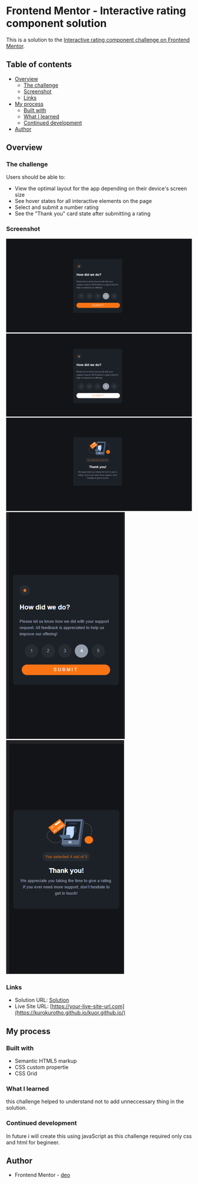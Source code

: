 # Frontend Mentor - Interactive rating component solution

This is a solution to the [Interactive rating component challenge on Frontend Mentor](https://www.frontendmentor.io/challenges/interactive-rating-component-koxpeBUmI). 

## Table of contents

- [Overview](#overview)
  - [The challenge](#the-challenge)
  - [Screenshot](#screenshot)
  - [Links](#links)
- [My process](#my-process)
  - [Built with](#built-with)
  - [What I learned](#what-i-learned)
  - [Continued development](#continued-development)
- [Author](#author)


## Overview

### The challenge

Users should be able to:

- View the optimal layout for the app depending on their device's screen size
- See hover states for all interactive elements on the page
- Select and submit a number rating
- See the "Thank you" card state after submitting a rating

### Screenshot

![](1.png)
![](2.png)
![](3.png)
![](4.png)
![](5.png)

### Links

- Solution URL: [Solution](https://github.com/kurokurotho/kurokurotho.git)
- Live Site URL: [https://your-live-site-url.com](https://kurokurotho.github.io/kuor.github.io/)

## My process

### Built with

- Semantic HTML5 markup
- CSS custom propertie
- CSS Grid


### What I learned

this challenge helped to understand not to add unneccessary thing in the solution.


### Continued development

In future i will create this using javaScript as this challenge required only css and html for begineer.

## Author


- Frontend Mentor - [deo](https://www.frontendmentor.io/profile/kurokurotho)



